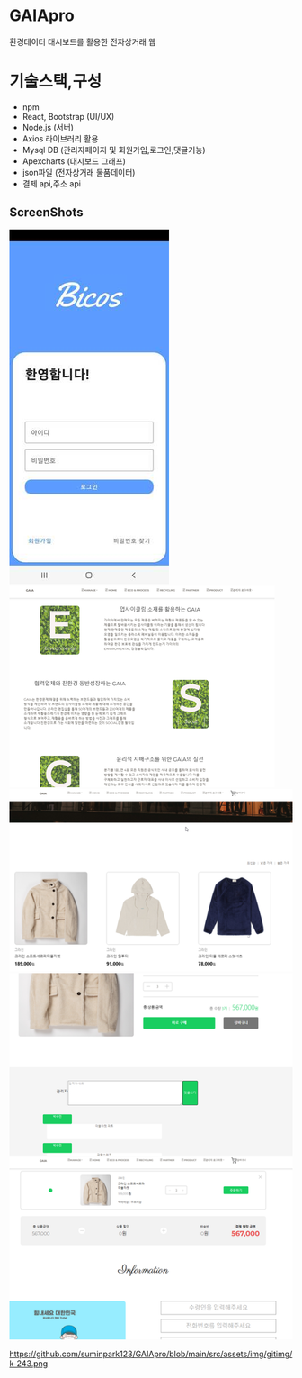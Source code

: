 # GAIApro

환경데이터 대시보드를 활용한 전자상거래 웹

# 기술스택,구성

- npm
- React, Bootstrap (UI/UX)
- Node.js (서버)
- Axios 라이브러리 활용
- Mysql DB (관리자페이지 및 회원가입,로그인,댓글기능)
- Apexcharts (대시보드 그래프)
- json파일 (전자상거래 물품데이터)
- 결제 api,주소 api

## ScreenShots

![alt text](https://github.com/suminpark123/BICOS/blob/master/res/home.jpg)
![alt text](https://github.com/suminpark123/GAIApro/blob/main/src/assets/img/gitimg/K-243.png)
![alt text](https://github.com/suminpark123/GAIApro/blob/main/src/assets/img/gitimg/k-244.png)
![alt text](https://github.com/suminpark123/GAIApro/blob/main/src/assets/img/gitimg/k-245.png)
![alt text](https://github.com/suminpark123/GAIApro/blob/main/src/assets/img/gitimg/k-246.png)

https://github.com/suminpark123/GAIApro/blob/main/src/assets/img/gitimg/k-243.png
